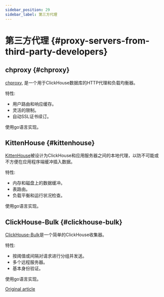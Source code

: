 ```yaml
---
sidebar_position: 29
sidebar_label: 第三方代理
---
```


# 第三方代理 {#proxy-servers-from-third-party-developers}

## chproxy {#chproxy}

[chproxy](https://github.com/Vertamedia/chproxy), 是一个用于ClickHouse数据库的HTTP代理和负载均衡器。

特性:

-   用户路由和响应缓存。
-   灵活的限制。
-   自动SSL证书续订。

使用go语言实现。

## KittenHouse {#kittenhouse}

[KittenHouse](https://github.com/VKCOM/kittenhouse)被设计为ClickHouse和应用服务器之间的本地代理，以防不可能或不方便在应用程序端缓冲插入数据。

特性:

-   内存和磁盘上的数据缓冲。
-   表路由。
-   负载平衡和运行状况检查。

使用go语言实现。

## ClickHouse-Bulk {#clickhouse-bulk}

[ClickHouse-Bulk](https://github.com/nikepan/clickhouse-bulk)是一个简单的ClickHouse收集器。

特性:

-   按阈值或间隔对请求进行分组并发送。
-   多个远程服务器。
-   基本身份验证。

使用go语言实现。

[Original article](https://clickhouse.com/docs/en/interfaces/third-party/proxy/) <!--hide-->
